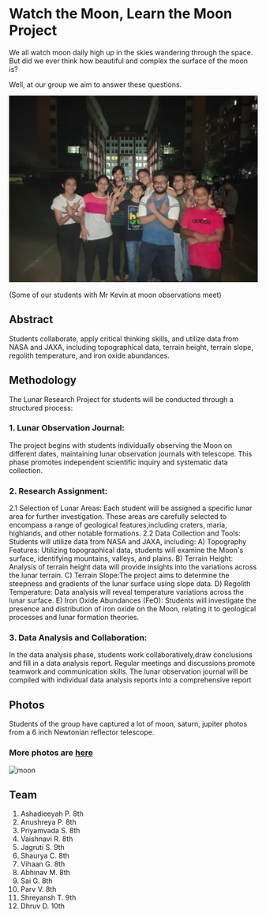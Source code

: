 # Watch the Moon, Learn the Moon Project

We all watch moon daily high up in the skies wandering through the space. But did we ever think how beautiful and complex the surface of the moon is?

Well, at our group we aim to answer these questions.
 
![group](assets/images/team-1.jpg#team)

(Some of our students with Mr Kevin at moon observations meet)
 


## Abstract  
Students collaborate, apply critical thinking skills, and utilize data from NASA and JAXA, including topographical data, terrain height, terrain slope, regolith temperature, and iron oxide abundances.

## Methodology
The Lunar Research Project for  students will be conducted through a structured process:

### 1. Lunar Observation Journal: 
The project begins with students individually observing the Moon on different dates, maintaining lunar observation journals with telescope. This phase promotes independent scientific inquiry and systematic data collection.

### 2. Research Assignment:
2.1 Selection of Lunar Areas: Each student will be assigned a specific lunar area for further investigation. These areas are carefully selected to encompass a range of geological features,including craters, maria, highlands, and other notable formations.
2.2 Data Collection and Tools: Students will utilize data from NASA and JAXA, including:
A) Topography Features: Utilizing topographical data, students will examine the Moon's surface, identifying mountains, valleys, and plains.
B) Terrain Height: Analysis of terrain height data will provide insights into the variations across the lunar terrain.
C) Terrain Slope:The project aims to determine the steepness and gradients of the lunar surface using slope data.
D) Regolith Temperature: Data analysis will reveal temperature variations across the lunar surface.
E) Iron Oxide Abundances (FeO): Students will investigate the presence and distribution of iron oxide on the Moon, relating it to geological processes and lunar formation theories.

### 3. Data Analysis and Collaboration: 
In the data analysis phase, students work collaboratively,draw conclusions and fill in a data analysis report. Regular meetings and discussions promote teamwork and communication skills. The lunar observation journal will be compiled with individual data analysis reports into a comprehensive report



## Photos
Students of the group have captured a lot of moon, saturn, jupiter photos from a 6 inch Newtonian reflector telescope.

### More photos are [here](moon_photos.md)

![moon](assets/images/moon-2.jpg#moon)

## Team
1) Ashadieeyah P. 8th 
2) Anushreya P. 8th 
3) Priyamvada S. 8th 
4) Vaishnavi R. 8th 
5) Jagruti S. 9th 
6) Shaurya C. 8th 
7) Vihaan G. 8th 
8) Abhinav M. 8th 
9) Sai G. 8th 
10) Parv V. 8th 
11) Shreyansh T. 9th 
12) Dhruv D. 10th


